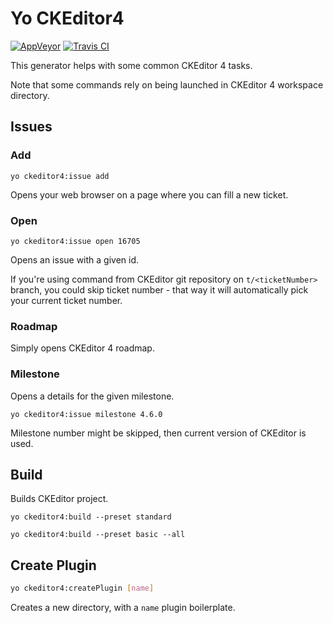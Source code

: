 
# Yo CKEditor4

[![AppVeyor](https://img.shields.io/appveyor/ci/mlewand/generator-ckeditor4.svg?style=flat-square&svg=true&passingText=master%20%E2%9C%93)](https://ci.appveyor.com/project/mlewand/generator-ckeditor4) [![Travis CI](https://img.shields.io/travis/mlewand/generator-ckeditor4.svg?style=flat-square)](https://travis-ci.org/mlewand/generator-ckeditor4)

This generator helps with some common CKEditor 4 tasks.

Note that some commands rely on being launched in CKEditor 4 workspace directory.

## Issues

### Add

`yo ckeditor4:issue add`

Opens your web browser on a page where you can fill a new ticket.

### Open

`yo ckeditor4:issue open 16705`

Opens an issue with a given id.

If you're using command from CKEditor git repository on `t/<ticketNumber>` branch, you could skip ticket number - that way it will automatically pick your current ticket number.

### Roadmap

Simply opens CKEditor 4 roadmap.

### Milestone

Opens a details for the given milestone.

`yo ckeditor4:issue milestone 4.6.0`

Milestone number might be skipped, then current version of CKEditor is used.

## Build

Builds CKEditor project.

`yo ckeditor4:build --preset standard`

`yo ckeditor4:build --preset basic --all`

## Create Plugin

```bash
yo ckeditor4:createPlugin [name]
```

Creates a new directory, with a `name` plugin boilerplate.
